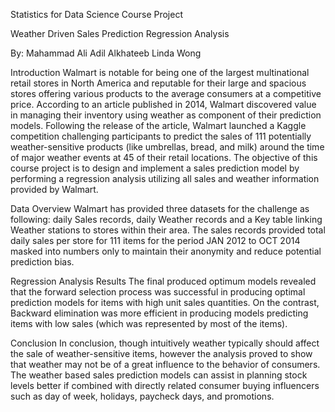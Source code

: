 Statistics for Data Science
Course Project


Weather Driven Sales Prediction
Regression Analysis

By:
Mahammad Ali
Adil Alkhateeb
Linda Wong

Introduction
Walmart is notable for being one of the largest multinational retail stores in North America and reputable for their large and spacious stores offering various products to the average consumers at a competitive price. According to an article published in 2014, Walmart discovered value in managing their inventory using weather as component of their prediction models.
Following the release of the article, Walmart launched a Kaggle competition challenging participants to predict the sales of 111 potentially weather-sensitive products (like umbrellas, bread, and milk) around the time of major weather events at 45 of their retail locations.
The objective of this course project is to design and implement a sales prediction model by performing a regression analysis utilizing all sales and weather information provided by Walmart.

Data Overview
Walmart has provided three datasets for the challenge as following: daily Sales records, daily Weather records and a Key table linking Weather stations to stores within their area. The sales records provided total daily sales per store for 111 items for the period JAN 2012 to OCT 2014 masked into numbers only to maintain their anonymity and reduce potential prediction bias.

Regression Analysis Results
The final produced optimum models revealed that the forward selection process was successful in producing optimal prediction models for items with high unit sales quantities. On the contrast, Backward elimination was more efficient in producing models predicting items with low sales (which was represented by most of the items).

Conclusion
In conclusion, though intuitively weather typically should affect the sale of weather-sensitive items, however the analysis proved to show that weather may not be of a great influence to the behavior of consumers. The weather based sales prediction models can assist in planning stock levels better if combined with directly related consumer buying influencers such as day of week, holidays, paycheck days, and promotions.
